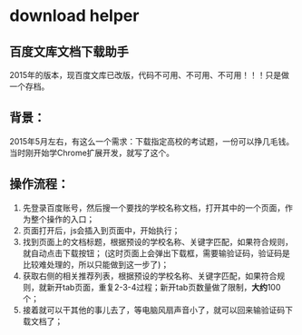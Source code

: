 # download helper

## 百度文库文档下载助手
2015年的版本，现百度文库已改版，代码不可用、不可用、不可用！！！只是做一个存档。

## 背景：
2015年5月左右，有这么一个需求：下载指定高校的考试题，一份可以挣几毛钱。当时刚开始学Chrome扩展开发，就写了这个。

## 操作流程：
1. 先登录百度账号，然后搜一个要找的学校名称文档，打开其中的一个页面，作为整个操作的入口；
2. 页面打开后，js会插入到页面中，开始执行；
3. 找到页面上的文档标题，根据预设的学校名称、关键字匹配，如果符合规则，就自动点击下载按钮；
(这时页面上会弹出下载框，需要输验证码，验证码是比较难处理的，所以只能做到这一步了)；
4. 获取右侧的相关推荐列表，根据预设的学校名称、关键字匹配，如果符合规则，就新开tab页面，重复2-3-4过程；新开tab页数量做了限制，**大约**100个；
5. 接着就可以干其他的事儿去了，等电脑风扇声音小了，就可以回来输验证码下载文档了；
